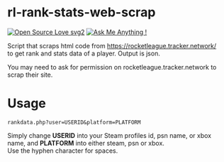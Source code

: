 # rl-rank-stats-web-scrap
[![Open Source Love svg2](https://badges.frapsoft.com/os/v2/open-source.svg?v=103)](https://github.com/kilroy-2/rl-rank-stats-web-scrap) [![Ask Me Anything !](https://img.shields.io/badge/WRITTEN%20IN-PHP-787CB5.svg)](https://github.com/kilroy-2/rl-rank-stats-web-scrap)  

Script that scraps html code from https://rocketleague.tracker.network/  
to get rank and stats data of a player. Output is json.

You may need to ask for permission on rocketleague.tracker.network to scrap their site.

# Usage
```rankdata.php?user=USERID&platform=PLATFORM```  

Simply change **USERID** into your Steam profiles id, psn name, or xbox name, and **PLATFORM** into either steam, psn or xbox.  
Use the hyphen character for spaces.
